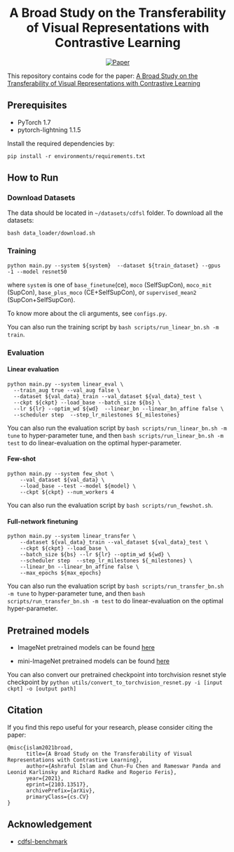 <div align="center">    

# A Broad Study on the Transferability of Visual Representations with Contrastive Learning
[![Paper](https://img.shields.io/badge/paper-arXiv%3A2103.13517-cyan)](https://arxiv.org/abs/2103.13517)

</div>


This repository contains code for the paper: [A Broad Study on the Transferability of Visual Representations with Contrastive Learning](https://arxiv.org/abs/2103.13517)

## Prerequisites

- PyTorch 1.7
- pytorch-lightning 1.1.5

Install the required dependencies by: 

```
pip install -r environments/requirements.txt
```

## How to Run

### Download Datasets

The data should be located in `~/datasets/cdfsl` folder. To download all the datasets:

```
bash data_loader/download.sh 
```


### Training 

```
python main.py --system ${system}  --dataset ${train_dataset} --gpus -1 --model resnet50 
```
where `system` is one of `base_finetune`(ce), `moco` (SelfSupCon), `moco_mit` (SupCon), `base_plus_moco` (CE+SelfSupCon), or `supervised_mean2` (SupCon+SelfSupCon).

To know more about the cli arguments, see `configs.py`.

You can also run the training script by `bash scripts/run_linear_bn.sh -m train`.

### Evaluation

#### Linear evaluation

```
python main.py --system linear_eval \
  --train_aug true --val_aug false \
  --dataset ${val_data}_train --val_dataset ${val_data}_test \
  --ckpt ${ckpt} --load_base --batch_size ${bs} \
  --lr ${lr} --optim_wd ${wd}  --linear_bn --linear_bn_affine false \
  --scheduler step  --step_lr_milestones ${_milestones}
```

You can also run the evaluation script by `bash scripts/run_linear_bn.sh -m tune` to hyper-parameter tune, and then `bash scripts/run_linear_bn.sh -m test` to do linear-evaluation on the optimal hyper-parameter.

#### Few-shot
```
python main.py --system few_shot \
    --val_dataset ${val_data} \
    --load_base --test --model ${model} \
    --ckpt ${ckpt} --num_workers 4
```

You can also run the evaluation script by `bash scripts/run_fewshot.sh`.

#### Full-network finetuning
``` 
python main.py --system linear_transfer \
    --dataset ${val_data}_train --val_dataset ${val_data}_test \
    --ckpt ${ckpt} --load_base \
    --batch_size ${bs} --lr ${lr} --optim_wd ${wd} \
    --scheduler step  --step_lr_milestones ${_milestones} \
    --linear_bn --linear_bn_affine false \
    --max_epochs ${max_epochs}
```

You can also run the evaluation script by `bash scripts/run_transfer_bn.sh -m tune` to hyper-parameter tune, and then `bash scripts/run_transfer_bn.sh -m test` to do linear-evaluation on the optimal hyper-parameter.


## Pretrained models

- ImageNet pretrained models can be found [here](https://drive.google.com/drive/folders/1MXD47VqofZnfQU7iKHE0wL08HuTqGuaK?usp=sharing)

- mini-ImageNet pretrained models can be found [here](https://drive.google.com/drive/folders/13CVCdLRKtjo5h1Q-i0j8Be9IPA5GWb8P?usp=sharing)

You can also convert our pretrained checkpoint into torchvision resnet style checkpoint by `python utils/convert_to_torchvision_resnet.py -i [input ckpt] -o [output path]`

## Citation

If you find this repo useful for your research, please consider citing the paper:

```
@misc{islam2021broad,
      title={A Broad Study on the Transferability of Visual Representations with Contrastive Learning}, 
      author={Ashraful Islam and Chun-Fu Chen and Rameswar Panda and Leonid Karlinsky and Richard Radke and Rogerio Feris},
      year={2021},
      eprint={2103.13517},
      archivePrefix={arXiv},
      primaryClass={cs.CV}
}
```

## Acknowledgement

- [cdfsl-benchmark](https://github.com/IBM/cdfsl-benchmark)

